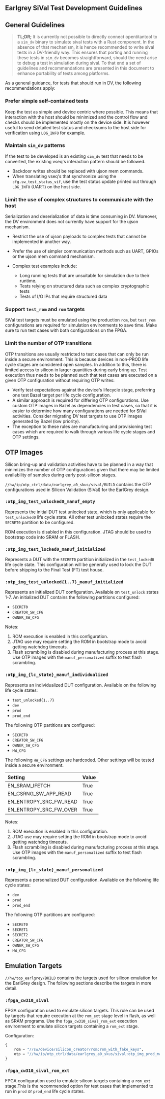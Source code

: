 ## Earlgrey SiVal Test Development Guidelines

## General Guidelines

> **TL;DR;** It is currently not possible to directly connect opentitantool to a
> `sim_dv` binary to simulate sival tests with a Rust component. In the absence
> of that mechanism, it is hence recommended to write sival tests in a
> DV-friendly way. This ensures that porting and running these tests in `sim_dv`
> becomes straightforward, should the need arise to debug a test in simulation
> during sival. To that end a set of guidelines and recommendations are
> presented in this document to enhance portability of tests among platforms.

As a general guidance, for tests that should run in DV, the following
recommendations apply:

### Prefer simple self-contained tests

Keep the test as simple and device centric where possible. This means that
interaction with the host should be minimized and the control flow and checks
should be implemented mostly on the device side. It is however useful to send
detailed test status and checksums to the host side for verification using
`LOG_INFO` for example.

### Maintain `sim_dv` patterns

If the test to be developed is an existing `sim_dv` test that needs to be
converted, the existing vseq's interaction pattern should be followed.

*   Backdoor writes should be replaced with ujson mem commands.
*   When translating vseq's that synchronize using the `cfg.sw_test_status_vif`,
    use the test status update printed out through `LOG_INFO` (UART) on the host
    side.

### Limit the use of complex structures to communicate with the host

Serialization and deserialization of data is time consuming in DV. Moreover, the
DV environment does not currently have support for the ujson mechanism.

*   Restrict the use of ujson payloads to complex tests that cannot be
    implemented in another way.
*   Prefer the use of simpler communication methods such as UART, GPIOs or the
    ujson mem command mechanism.
*   Complex test examples include:

    *   Long running tests that are unsuitable for simulation due to their
        runtime.
    *   Tests relying on structured data such as complex cryptographic tests
    *   Tests of I/O IPs that require structured data

### Support `test_rom` and `rom` targets

SiVal test targets must be emulated using the production `rom`, but `test_rom`
configurations are required for simulation environments to save time. Make sure
to run test cases with both configurations on the FPGA.

### Limit the number of OTP transitions

OTP transitions are usually restricted to test cases that can only be run inside
a secure environment. This is because devices in non-PROD life cycle stages are
considered open samples. In addition to this, there is limited access to silicon
in larger quantities during early bring up. Test execution thus needs to be
planned such that test cases are executed on a given OTP configuration without
requiring OTP writes:

*   Verify test expectations against the device's lifecycle stage, preferring
    one test Bazel target per life cycle configuration.
*   A similar approach is required for differing OTP configurations. Use custom
    OTP images in Bazel as dependencies in test cases, so that it is easier to
    determine how many configurations are needed for SiVal activities. Consider
    migrating DV test targets to use OTP images generated by Bazel (low
    priority).
*   The exception to these rules are manufacturing and provisioning test cases
    which are required to walk through various life cycle stages and OTP
    settings.

## OTP Images

Silicon bring-up and validation activities have to be planned in a way that
minimizes the number of OTP configurations given that there may be limited
availability of samples during early post-silicon stages.

`//hw/ip/otp_ctrl/data/earlgrey_a0_skus/sival/BUILD` contains the OTP
configurations used in Silicon Validation (SiVal) for the EarlGrey design.

### `:otp_img_test_unlocked0_manuf_empty`

Represents the initial DUT test unlocked state, which is only applicable for
`test_unlocked0` life cycle state. All other test unlocked states require the
`SECRET0` partition to be configured.

ROM execution is disabled in this configuration. JTAG should be used to
bootstrap code into SRAM or FLASH.

### `:otp_img_test_locked0_manuf_initialized`

Represents a DUT with the `SECRET0` partition initialized in the `test_locked0`
life cycle state. This configuration will be generally used to lock the DUT
before shipping to the Final Test (FT) test house.

### `:otp_img_test_unlocked{1..7}_manuf_initialized`

Represents an initialized DUT configuration. Available on `test_unlock` states
1-7. An initialized DUT contains the following partitions configured:

*  `SECRET0`
*  `CREATOR_SW_CFG`
*  `OWNER_SW_CFG`

Notes:

1. ROM execution is enabled in this configuration.
2. JTAG use may require setting the ROM in bootstrap mode to avoid getting
   watchdog timeouts.
3. Flash scrambling is disabled during manufacturing process at this stage.
   Use OTP images with the `manuf_personalized` suffix to test flash
   scrambling.

### `:otp_img_{lc_state}_manuf_individualized`

Represents an individualized DUT configuration. Available on the following
life cycle states:

*  `test_unlocked{1..7}`
*  `dev`
*  `prod`
*  `prod_end`

The following OTP partitions are configured:

*  `SECRET0`
*  `CREATOR_SW_CFG`
*  `OWNER_SW_CFG`
*  `HW_CFG`

The following `HW_CFG` settings are hardcoded. Other settings will be tested
inside a secure environment.

Setting                | Value
:----------------------| :----
EN_SRAM_IFETCH         | True
EN_CSRNG_SW_APP_READ   | True
EN_ENTROPY_SRC_FW_READ | True
EN_ENTROPY_SRC_FW_OVER | True

Notes:

1. ROM execution is enabled in this configuration.
2. JTAG use may require setting the ROM in bootstrap mode to avoid getting
   watchdog timeouts.
3. Flash scrambling is disabled during manufacturing process at this stage.
   Use OTP images with the `manuf_personalized` suffix to test flash
   scrambling.

### `:otp_img_{lc_state}_manuf_personalized`

Represents a personalized DUT configuration. Available on the following
life cycle states:

*  `dev`
*  `prod`
*  `prod_end`

The following OTP partitions are configured:

*  `SECRET0`
*  `SECRET1`
*  `SECRET2`
*  `CREATOR_SW_CFG`
*  `OWNER_SW_CFG`
*  `HW_CFG`

## Emulation Targets

`//hw/top_earlgrey/BUILD` contains the targets used for silicon emulation for
the EarlGrey design. The following sections describe the targets in more
detail.

### `:fpga_cw310_sival`

FPGA configuration used to emulate silicon targets. This rule can be used by
targets that require execution at the `rom_ext` stage level in flash, as well
as SRAM programs. Use the `fpga_cw310_sival_rom_ext` execution environment to
emulate silicon targets containing a `rom_ext` stage.

Configuration:

```python
{
    rom = "//sw/device/silicon_creator/rom:rom_with_fake_keys",
    otp = "//hw/ip/otp_ctrl/data/earlgrey_a0_skus/sival:otp_img_prod_manuf_personalized",
}
```

### `:fpga_cw310_sival_rom_ext`

FPGA configuration used to emulate silicon targets containing a `rom_ext`
stage.This is the recommended option for test cases that implemented to run in
`prod` or `prod_end` life cycle states.
